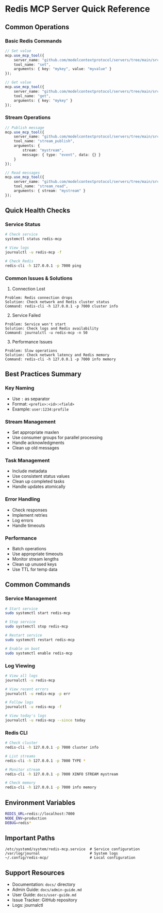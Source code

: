 # Redis MCP Server Quick Reference

## Common Operations

### Basic Redis Commands
```typescript
// Set value
mcp.use_mcp_tool({
    server_name: "github.com/modelcontextprotocol/servers/tree/main/src/redis",
    tool_name: "set",
    arguments: { key: "mykey", value: "myvalue" }
});

// Get value
mcp.use_mcp_tool({
    server_name: "github.com/modelcontextprotocol/servers/tree/main/src/redis",
    tool_name: "get",
    arguments: { key: "mykey" }
});
```

### Stream Operations
```typescript
// Publish message
mcp.use_mcp_tool({
    server_name: "github.com/modelcontextprotocol/servers/tree/main/src/redis",
    tool_name: "stream_publish",
    arguments: {
        stream: "mystream",
        message: { type: "event", data: {} }
    }
});

// Read messages
mcp.use_mcp_tool({
    server_name: "github.com/modelcontextprotocol/servers/tree/main/src/redis",
    tool_name: "stream_read",
    arguments: { stream: "mystream" }
});
```

## Quick Health Checks

### Service Status
```bash
# Check service
systemctl status redis-mcp

# View logs
journalctl -u redis-mcp -f

# Check Redis
redis-cli -h 127.0.0.1 -p 7000 ping
```

### Common Issues & Solutions

1. Connection Lost
```
Problem: Redis connection drops
Solution: Check network and Redis cluster status
Command: redis-cli -h 127.0.0.1 -p 7000 cluster info
```

2. Service Failed
```
Problem: Service won't start
Solution: Check logs and Redis availability
Command: journalctl -u redis-mcp -n 50
```

3. Performance Issues
```
Problem: Slow operations
Solution: Check network latency and Redis memory
Command: redis-cli -h 127.0.0.1 -p 7000 info memory
```

## Best Practices Summary

### Key Naming
- Use `:` as separator
- Format: `<prefix>:<id>:<field>`
- Example: `user:1234:profile`

### Stream Management
- Set appropriate maxlen
- Use consumer groups for parallel processing
- Handle acknowledgments
- Clean up old messages

### Task Management
- Include metadata
- Use consistent status values
- Clean up completed tasks
- Handle updates atomically

### Error Handling
- Check responses
- Implement retries
- Log errors
- Handle timeouts

### Performance
- Batch operations
- Use appropriate timeouts
- Monitor stream lengths
- Clean up unused keys
- Use TTL for temp data

## Common Commands

### Service Management
```bash
# Start service
sudo systemctl start redis-mcp

# Stop service
sudo systemctl stop redis-mcp

# Restart service
sudo systemctl restart redis-mcp

# Enable on boot
sudo systemctl enable redis-mcp
```

### Log Viewing
```bash
# View all logs
journalctl -u redis-mcp

# View recent errors
journalctl -u redis-mcp -p err

# Follow logs
journalctl -u redis-mcp -f

# View today's logs
journalctl -u redis-mcp --since today
```

### Redis CLI
```bash
# Check cluster
redis-cli -h 127.0.0.1 -p 7000 cluster info

# List streams
redis-cli -h 127.0.0.1 -p 7000 TYPE *

# Monitor stream
redis-cli -h 127.0.0.1 -p 7000 XINFO STREAM mystream

# Check memory
redis-cli -h 127.0.0.1 -p 7000 info memory
```

## Environment Variables
```bash
REDIS_URL=redis://localhost:7000
NODE_ENV=production
DEBUG=redis*
```

## Important Paths
```
/etc/systemd/system/redis-mcp.service  # Service configuration
/var/log/journal                       # System logs
~/.config/redis-mcp/                   # Local configuration
```

## Support Resources
- Documentation: `docs/` directory
- Admin Guide: `docs/admin-guide.md`
- User Guide: `docs/user-guide.md`
- Issue Tracker: GitHub repository
- Logs: journalctl
